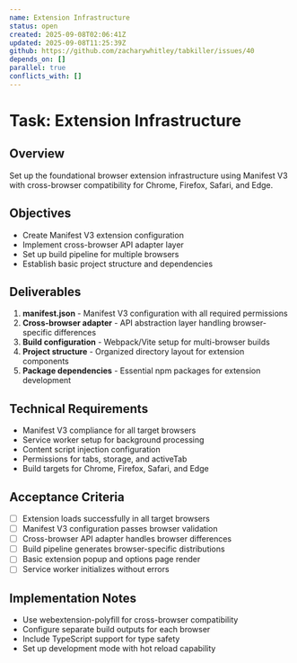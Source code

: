 ```yaml
---
name: Extension Infrastructure
status: open
created: 2025-09-08T02:06:41Z
updated: 2025-09-08T11:25:39Z
github: https://github.com/zacharywhitley/tabkiller/issues/40
depends_on: []
parallel: true
conflicts_with: []
---
```


# Task: Extension Infrastructure

## Overview
Set up the foundational browser extension infrastructure using Manifest V3 with cross-browser compatibility for Chrome, Firefox, Safari, and Edge.

## Objectives
- Create Manifest V3 extension configuration
- Implement cross-browser API adapter layer
- Set up build pipeline for multiple browsers
- Establish basic project structure and dependencies

## Deliverables
1. **manifest.json** - Manifest V3 configuration with all required permissions
2. **Cross-browser adapter** - API abstraction layer handling browser-specific differences
3. **Build configuration** - Webpack/Vite setup for multi-browser builds
4. **Project structure** - Organized directory layout for extension components
5. **Package dependencies** - Essential npm packages for extension development

## Technical Requirements
- Manifest V3 compliance for all target browsers
- Service worker setup for background processing
- Content script injection configuration
- Permissions for tabs, storage, and activeTab
- Build targets for Chrome, Firefox, Safari, and Edge

## Acceptance Criteria
- [ ] Extension loads successfully in all target browsers
- [ ] Manifest V3 configuration passes browser validation
- [ ] Cross-browser API adapter handles browser differences
- [ ] Build pipeline generates browser-specific distributions
- [ ] Basic extension popup and options page render
- [ ] Service worker initializes without errors

## Implementation Notes
- Use webextension-polyfill for cross-browser compatibility
- Configure separate build outputs for each browser
- Include TypeScript support for type safety
- Set up development mode with hot reload capability
